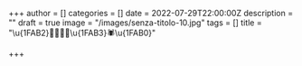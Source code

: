 +++
author = []
categories = []
date = 2022-07-29T22:00:00Z
description = ""
draft = true
image = "/images/senza-titolo-10.jpg"
tags = []
title = "\u{1FAB2}🦗🐝🐜🐞\u{1FAB3}🕷\u{1FAB0}"

+++

